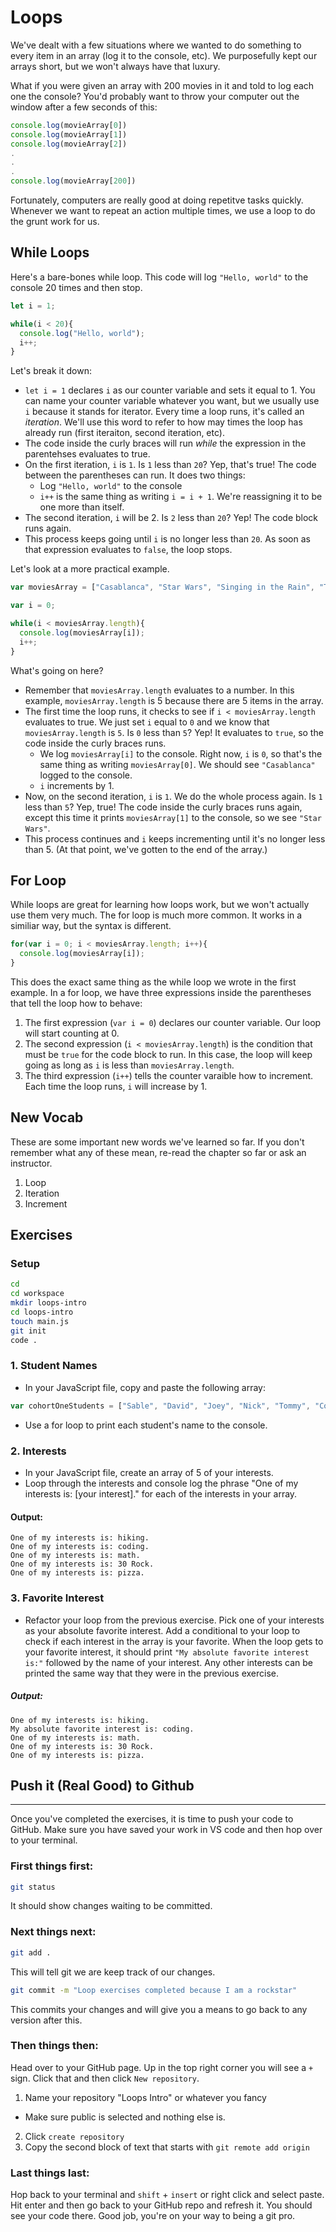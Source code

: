 # Loops

We've dealt with a few situations where we wanted to do something to every item in an array (log it to the console, etc). We purposefully kept our arrays short, but we won't always have that luxury.

What if you were given an array with 200 movies in it and told to log each one the console? You'd probably want to throw your computer out the window after a few seconds of this:
```js
console.log(movieArray[0])
console.log(movieArray[1])
console.log(movieArray[2])
.
.
.
console.log(movieArray[200])
```
Fortunately, computers are really good at doing repetitve tasks quickly. Whenever we want to repeat an action multiple times, we use a loop to do the grunt work for us.

## While Loops
Here's a bare-bones while loop. This code will log `"Hello, world"` to the console 20 times and then stop.
```js
let i = 1;

while(i < 20){
  console.log("Hello, world");
  i++;
}
```
Let's break it down:
- `let i = 1` declares `i` as our counter variable and sets it equal to 1. You can name your counter variable whatever you want, but we usually use `i` because it stands for iterator. Every time a loop runs, it's called an _iteration_. We'll use this word to refer to how may times the loop has already run (first iteraiton, second iteration, etc).
- The code inside the curly braces will run *while* the expression in the parentehses evaluates to true.
- On the first iteration, `i` is `1`. Is `1` less than `20`? Yep, that's true! The code between the parentheses can run. It does two things:
    - Log `"Hello, world"` to the console
    - `i++` is the same thing as writing `i = i + 1`. We're reassigning it to be one more than itself.
- The second iteration, `i` will be 2. Is `2` less than `20`? Yep! The code block runs again.
- This process keeps going until `i` is no longer less than `20`. As soon as that expression evaluates to `false`, the loop stops.

Let's look at a more practical example.
```js
var moviesArray = ["Casablanca", "Star Wars", "Singing in the Rain", "The Wizard of Oz", "Die Hard"];

var i = 0;

while(i < moviesArray.length){
  console.log(moviesArray[i]);
  i++;
}
```
What's going on here?

- Remember that `moviesArray.length` evaluates to a number. In this example, `moviesArray.length` is 5 because there are 5 items in the array.
- The first time the loop runs, it checks to see if `i < moviesArray.length` evaluates to true. We just set `i` equal to `0` and we know that `moviesArray.length` is `5`. Is `0` less than `5`? Yep! It evaluates to `true`, so the code inside the curly braces runs.
    - We log `moviesArray[i]` to the console. Right now, `i` is `0`, so that's the same thing as writing `moviesArray[0]`. We should see `"Casablanca"` logged to the console.
    - `i` increments by 1.
- Now, on the second iteration, `i` is `1`. We do the whole process again. Is `1` less than `5`? Yep, true! The code inside the curly braces runs again, except this time it prints `moviesArray[1]` to the console, so we see `"Star Wars"`.
- This process continues and `i` keeps incrementing until it's no longer less than 5. (At that point, we've gotten to the end of the array.)


## For Loop
While loops are great for learning how loops work, but we won't actually use them very much. The for loop is much more common. It works in a similiar way, but the syntax is different.

```js
for(var i = 0; i < moviesArray.length; i++){
  console.log(moviesArray[i]);
}
```
This does the exact same thing as the while loop we wrote in the first example.
In a for loop, we have three expressions inside the parentheses that tell the loop how to behave:
1. The first expression (`var i = 0`) declares our counter variable. Our loop will start counting at 0.
1. The second expression (`i < moviesArray.length`) is the condition that must be `true` for the code block to run. In this case, the loop will keep going as long as `i` is less than `moviesArray.length`.
1. The third expression (`i++`) tells the counter varaible how to increment. Each time the loop runs, `i` will increase by 1.

## New Vocab
These are some important new words we've learned so far. If you don't remember what any of these mean, re-read the chapter so far or ask an instructor.
1. Loop
1. Iteration
1. Increment



## Exercises

### Setup

```sh
cd
cd workspace
mkdir loops-intro
cd loops-intro
touch main.js
git init
code .
```


### 1. Student Names
- In your JavaScript file, copy and paste the following array:
```js
var cohortOneStudents = ["Sable", "David", "Joey", "Nick", "Tommy", "Connor", "Charles", "Russ", "Bobby", "Josh", "Nikki", "Matt", "Dale", "Sydney"]
```
- Use a for loop to print each student's name to the console.

### 2. Interests
- In your JavaScript file, create an array of 5 of your interests.
- Loop through the interests and console log the phrase "One of my interests is: [your interest]." for each of the interests in your array.

#### Output:
```
One of my interests is: hiking.
One of my interests is: coding.
One of my interests is: math.
One of my interests is: 30 Rock.
One of my interests is: pizza.
```

### 3. Favorite Interest
- Refactor your loop from the previous exercise. Pick one of your interests as your absolute favorite interest. Add a conditional to your loop to check if each interest in the array is your favorite. When the loop gets to your favorite interest, it should print `"My absolute favorite interest is:"` followed by the name of your interest. Any other interests can be printed the same way that they were in the previous exercise.
##### Output:
```
One of my interests is: hiking.
My absolute favorite interest is: coding.
One of my interests is: math.
One of my interests is: 30 Rock.
One of my interests is: pizza.
```
## Push it (Real Good) to Github
---

Once you've completed the exercises, it is time to push your code to GitHub.
Make sure you have saved your work in VS code and then hop over to your terminal.

### First things first: 
```sh
git status
```
It should show changes waiting to be committed. 

### Next things next:

```sh
git add .
```
This will tell git we are keep track of our changes.

```sh
git commit -m "Loop exercises completed because I am a rockstar"
```

This commits your changes and will give you a means to go back to any version after this.

### Then things then:

Head over to your GitHub page. Up in the top right corner you will see a `+` sign. Click that and then click `New repository`.

1. Name your repository "Loops Intro" or whatever you fancy
- Make sure public is selected and nothing else is. 
2. Click `create repository`
3. Copy the second block of text that starts with `git remote add origin`

### Last things last:

Hop back to your terminal and `shift` + `insert` or right click and select paste. Hit enter and then go back to your GitHub repo and refresh it. You should see your code there. Good job, you're on your way to being a git pro.







